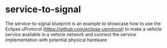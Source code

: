 # service-to-signal
The service-to-signal blueprint is an example to showcase how to use the Eclipse uProtocol (https://github.com/eclipse-uprotocol) to make a vehicle service available in a vehicle network and connect the service implementation with potential physical hardware
